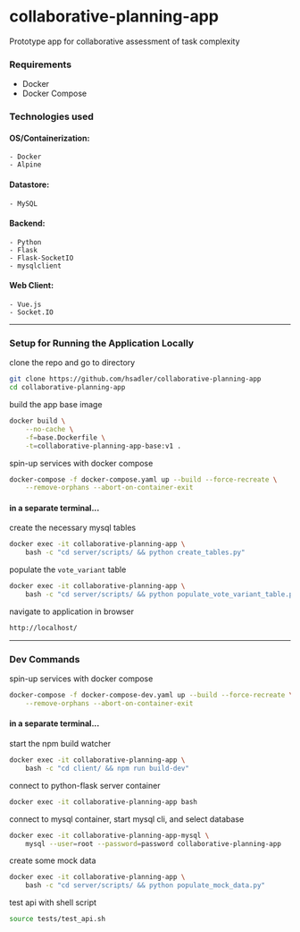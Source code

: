 

# collaborative-planning-app

Prototype app for collaborative assessment of task complexity


### Requirements
- Docker
- Docker Compose


### Technologies used

#### OS/Containerization:
	- Docker
	- Alpine

#### Datastore:
	- MySQL

#### Backend:
	- Python
	- Flask
	- Flask-SocketIO
	- mysqlclient

#### Web Client:
	- Vue.js
	- Socket.IO


---


### Setup for Running the Application Locally

clone the repo and go to directory
```sh
git clone https://github.com/hsadler/collaborative-planning-app
cd collaborative-planning-app
```

build the app base image
```sh
docker build \
	--no-cache \
	-f=base.Dockerfile \
	-t=collaborative-planning-app-base:v1 .
```

spin-up services with docker compose
```sh
docker-compose -f docker-compose.yaml up --build --force-recreate \
	--remove-orphans --abort-on-container-exit
```

#### in a separate terminal...

create the necessary mysql tables
```sh
docker exec -it collaborative-planning-app \
	bash -c "cd server/scripts/ && python create_tables.py"
```

populate the `vote_variant` table
```sh
docker exec -it collaborative-planning-app \
	bash -c "cd server/scripts/ && python populate_vote_variant_table.py"
```

navigate to application in browser
```sh
http://localhost/
```


---


### Dev Commands

spin-up services with docker compose
```sh
docker-compose -f docker-compose-dev.yaml up --build --force-recreate \
	--remove-orphans --abort-on-container-exit
```

#### in a separate terminal...

start the npm build watcher
```sh
docker exec -it collaborative-planning-app \
	bash -c "cd client/ && npm run build-dev"
```

connect to python-flask server container
```sh
docker exec -it collaborative-planning-app bash
```

connect to mysql container, start mysql cli, and select database
```sh
docker exec -it collaborative-planning-app-mysql \
	mysql --user=root --password=password collaborative-planning-app
```

create some mock data
```sh
docker exec -it collaborative-planning-app \
	bash -c "cd server/scripts/ && python populate_mock_data.py"
```

test api with shell script
```sh
source tests/test_api.sh
```


